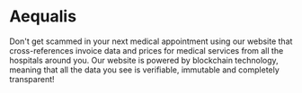 # Aequalis

Don't get scammed in your next medical appointment using our website that cross-references invoice data and prices for medical services from all the hospitals around you. Our website is powered by blockchain technology, meaning that all the data you see is verifiable, immutable and completely transparent! 
